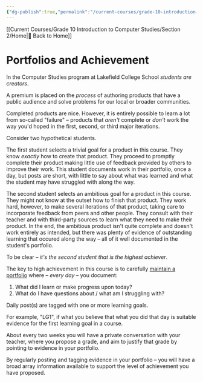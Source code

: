 ```yaml
---
{"dg-publish":true,"permalink":"/current-courses/grade-10-introduction-to-computer-studies/section-2/portfolios-and-achievement/","dgHomeLink":false}
---
```


[[Current Courses/Grade 10 Introduction to Computer Studies/Section 2/Home|🏡 Back to Home]]

<div class="transclusion internal-embed is-loaded"><div class="markdown-embed">




# Portfolios and Achievement
In the Computer Studies program at Lakefield College School *students are creators*.

A premium is placed on the *process* of authoring products that have a public audience and solve problems for our local or broader communities.

Completed products are nice. However, it is entirely possible to learn a lot from so-called "failure" – products that *aren't* complete or *don't* work the way you'd hoped in the first, second, or third major iterations.

Consider two hypothetical students.

The first student selects a trivial goal for a product in this course. They know *exactly* how to create that product. They proceed to promptly complete their product making little use of feedback provided by others to improve their work. This student documents work in their portfolio, once a day, but posts are short, with little to say about what was learned and what the student may have struggled with along the way.

The second student selects an ambitious goal for a product in this course. They might not know at the outset how to finish that product. They work hard, however, to make several iterations of that product, taking care to incorporate feedback from peers and other people. They consult with their teacher and with third-party sources to learn what they need to make their product. In the end, the ambitious product isn't quite complete and doesn't work entirely as intended, but there was plenty of evidence of outstanding learning that occured along the way – all of it well documented in the student's portfolio.

To be clear – *it's the second student that is the highest achiever*.

The key to high achievement in this course is to carefully [maintain a portfolio](https://ca.spacesedu.com/?region=ca) where – *every day* – you document:

1. What did I learn or make progress upon today?
2. What do I have questions about / what am I struggling with?

Daily post(s) are tagged with one or more learning goals.

For example, "LG1", if what you believe that what you did that day is suitable evidence for the first learning goal in a course.

About every two weeks you will have a private conversation with your teacher, where you propose a grade, and aim to justify that grade by pointing to evidence in your portfolio.  

By regularly posting and tagging evidence in your portfolio – you will have a broad array information available to support the level of achievement you have proposed.

</div></div>
